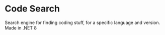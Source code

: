 # Code Search

Search engine for finding coding stuff, for a specific language and version. Made in .NET 8
